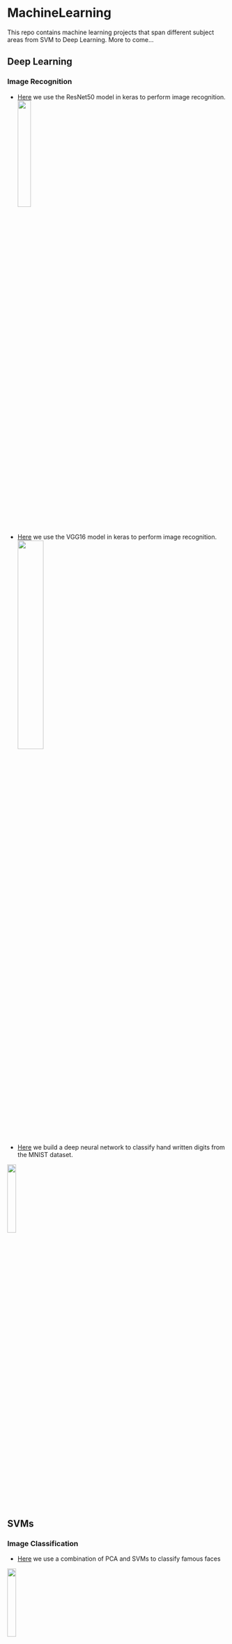 # MachineLearning
This repo contains machine learning projects that span different subject areas from SVM to Deep Learning. More to come...

## Deep Learning
### Image Recognition
* [Here](/DeepLearning/ImageRecog/DeepLearningWithKeras-ImageRecog.ipynb) we use the ResNet50 model in keras to perform image recognition.<br/>
[<img align="center" src='https://ichef.bbci.co.uk/news/624/cpsprodpb/1245E/production/_102564847_gettyimages-946921072.jpg' width="25%"/>](/DeepLearning/ImageRecog/DeepLearningWithKeras-ImageRecog.ipynb)

* [Here](/DeepLearning/ImageRecog/DeepLearningWithKeras_ImageRecog_VGG16.ipynb) we use the VGG16 model in keras to perform image recognition.<br/>
[<img align="center" src='https://camo.githubusercontent.com/aaa4dfbee5a65ad656fe8fc2233ce0628dbc7720/68747470733a2f2f6d69726f2e6d656469756d2e636f6d2f6d61782f313230302f312a4154497831536d6b45483046614c5f35664d765832772e6a706567' width="35%"/>](/DeepLearning/ImageRecog/DeepLearningWithKeras_ImageRecog_VGG16.ipynb)


* [Here](DeepLearning/ImageRecog/DeepLearning_DigitClassificationWithKeras.ipynb) we build a deep neural network to classify hand written digits from the MNIST dataset. <br/>
<img align="center" src='https://camo.githubusercontent.com/67f1a590b484c3f006597f781a46b60903c26d23/68747470733a2f2f692e7974696d672e636f6d2f76692f7572364a5932486c2d4d4d2f687164656661756c742e6a7067' width="20%" hight="30%"/>



## SVMs
### Image Classification
* [Here](SVM/EigenFaces_PCA.ipynb) we use a combination of PCA and SVMs to classify famous faces

<img align="center" src='https://upload.wikimedia.org/wikipedia/commons/6/67/Eigenfaces.png' width="20%" hight="40%"/>
